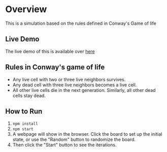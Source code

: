 # Overview
This is a simulation based on the rules defined in Conway's Game of life

## Live Demo
The live demo of this is available over [here](https://conway-game-of-life-ashun.vercel.app/)

## Rules in Conway's game of life
* Any live cell with two or three live neighbors survives.
* Any dead cell with three live neighbors becomes a live cell.
* All other live cells die in the next generation. Similarly, all other dead cells stay dead.

## How to Run

1. `npm install`
2. `npm start`
3. A webpage will show in the browser. Click the board to set up the initial state, or use the "Random" button to randomize the board.
4. Then click the "Start" button to see the iterations.
  
